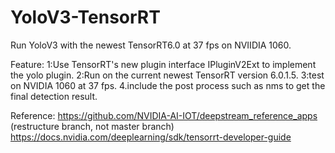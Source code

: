 # YoloV3-TensorRT
Run YoloV3 with the newest TensorRT6.0 at 37 fps on  NVIIDIA 1060.

Feature:
    1:Use TensorRT's new plugin interface IPluginV2Ext to implement the yolo plugin.
    2:Run on the current newest TensorRT version 6.0.1.5.
    3:test on NVIDIA 1060 at 37 fps.
    4.include the post process such as nms to get the final detection result.

Reference:
    https://github.com/NVIDIA-AI-IOT/deepstream_reference_apps (restructure branch, not master branch)
    https://docs.nvidia.com/deeplearning/sdk/tensorrt-developer-guide
